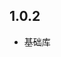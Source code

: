 <!--
 * @Author: your name
 * @Date: 2023-08-18 09:44:09
 * @LastEditTime: 2023-08-18 14:47:25
 * @LastEditors: Please set LastEditors
 * @Description: In User Settings Edit
 * @FilePath: /network/CHANGELOG.md
-->
## 1.0.2

* 基础库
